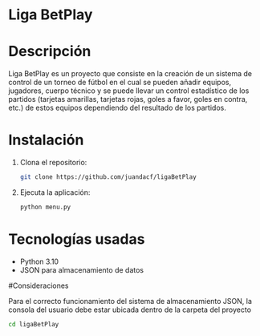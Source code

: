 # Liga BetPlay

# Descripción

Liga BetPlay es un proyecto que consiste en la creación de un sistema de control de un torneo de fútbol en el cual se pueden añadir equipos, jugadores, cuerpo técnico y se puede llevar un control estadístico de los partidos (tarjetas amarillas, tarjetas rojas, goles a favor, goles en contra, etc.) de estos equipos dependiendo del resultado de los partidos.

# Instalación

1. Clona el repositorio:
   ```bash
   git clone https://github.com/juandacf/ligaBetPlay
   ```
2. Ejecuta la aplicación:
   ```bash
   python menu.py
   ```

# Tecnologías usadas

- Python 3.10
- JSON para almacenamiento de datos


#Consideraciones

Para el correcto funcionamiento del sistema de almacenamiento JSON, la consola del usuario debe estar ubicada dentro de la carpeta del proyecto
   ```bash
   cd ligaBetPlay
   ```
